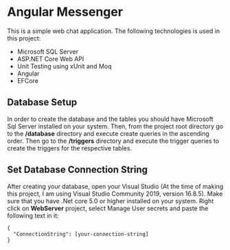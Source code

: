 # Angular Messenger

This is a simple web chat application. The following technologies is used in this project:
 
 - Microsoft SQL Server
 - ASP.NET Core Web API 
 - Unit Testing using xUnit and Moq 
 - Angular
 - EFCore 

## Database Setup
In order to create the database and the tables you should have Microsoft Sql Server installed on your system. Then, from the project root directory go to the **/database** directory and execute create queries in the ascending order. Then go to the **/triggers** directory and execute the trigger queries to create the triggers for the respective tables.   

## Set Database Connection String
After creating your database, open your Visual Studio (At the time of making this project, I am using Visual Studio Community 2019, version 16.8.5). Make sure that you have .Net core 5.0 or higher installed on your system. Right click on **WebServer** project, select Manage User secrets and paste the following text in it:
```
{
  "ConnectionString": [your-connection-string]
}
``` 
